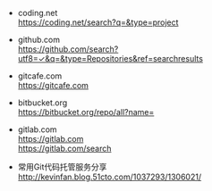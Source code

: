 * coding.net   
https://coding.net/search?q=&type=project  

* github.com  
https://github.com/search?utf8=✓&q=&type=Repositories&ref=searchresults  

* gitcafe.com  
https://gitcafe.com  

* bitbucket.org  
https://bitbucket.org/repo/all?name=  

* gitlab.com  
https://gitlab.com  
https://gitlab.com/search  

* 常用Git代码托管服务分享  
http://kevinfan.blog.51cto.com/1037293/1306021/  
